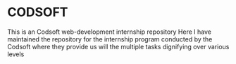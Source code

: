 # CODSOFT
This is an Codsoft web-development internship repository Here I have maintained the  repository for the internship program conducted by the Codsoft where they provide us will the multiple tasks dignifying over various levels
